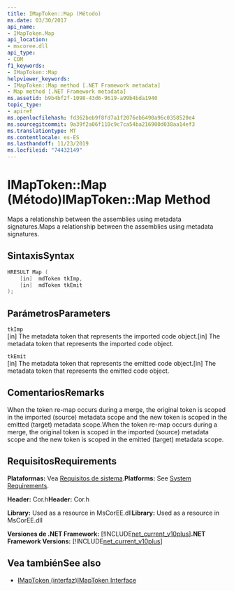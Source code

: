 ```yaml
---
title: IMapToken::Map (Método)
ms.date: 03/30/2017
api_name:
- IMapToken.Map
api_location:
- mscoree.dll
api_type:
- COM
f1_keywords:
- IMapToken::Map
helpviewer_keywords:
- IMapToken::Map method [.NET Framework metadata]
- Map method [.NET Framework metadata]
ms.assetid: b9b4bf2f-1098-43d6-9619-a99b4bda1940
topic_type:
- apiref
ms.openlocfilehash: fd362beb9f8fd7a1f2076eb6490a96c0358520e4
ms.sourcegitcommit: 9a39f2a06f110c9c7ca54ba216900d038aa14ef3
ms.translationtype: MT
ms.contentlocale: es-ES
ms.lasthandoff: 11/23/2019
ms.locfileid: "74432149"
---
```

# <a name="imaptokenmap-method"></a><span data-ttu-id="4b759-102">IMapToken::Map (Método)</span><span class="sxs-lookup"><span data-stu-id="4b759-102">IMapToken::Map Method</span></span>
<span data-ttu-id="4b759-103">Maps a relationship between the assemblies using metadata signatures.</span><span class="sxs-lookup"><span data-stu-id="4b759-103">Maps a relationship between the assemblies using metadata signatures.</span></span>  
  
## <a name="syntax"></a><span data-ttu-id="4b759-104">Sintaxis</span><span class="sxs-lookup"><span data-stu-id="4b759-104">Syntax</span></span>  
  
```cpp  
HRESULT Map (  
    [in]  mdToken tkImp,   
    [in]  mdToken tkEmit  
);  
```  
  
## <a name="parameters"></a><span data-ttu-id="4b759-105">Parámetros</span><span class="sxs-lookup"><span data-stu-id="4b759-105">Parameters</span></span>  
 `tkImp`  
 <span data-ttu-id="4b759-106">[in] The metadata token that represents the imported code object.</span><span class="sxs-lookup"><span data-stu-id="4b759-106">[in] The metadata token that represents the imported code object.</span></span>  
  
 `tkEmit`  
 <span data-ttu-id="4b759-107">[in] The metadata token that represents the emitted code object.</span><span class="sxs-lookup"><span data-stu-id="4b759-107">[in] The metadata token that represents the emitted code object.</span></span>  
  
## <a name="remarks"></a><span data-ttu-id="4b759-108">Comentarios</span><span class="sxs-lookup"><span data-stu-id="4b759-108">Remarks</span></span>  
 <span data-ttu-id="4b759-109">When the token re-map occurs during a merge, the original token is scoped in the imported (source) metadata scope and the new token is scoped in the emitted (target) metadata scope.</span><span class="sxs-lookup"><span data-stu-id="4b759-109">When the token re-map occurs during a merge, the original token is scoped in the imported (source) metadata scope and the new token is scoped in the emitted (target) metadata scope.</span></span>  
  
## <a name="requirements"></a><span data-ttu-id="4b759-110">Requisitos</span><span class="sxs-lookup"><span data-stu-id="4b759-110">Requirements</span></span>  
 <span data-ttu-id="4b759-111">**Plataformas:** Vea [Requisitos de sistema](../../../../docs/framework/get-started/system-requirements.md).</span><span class="sxs-lookup"><span data-stu-id="4b759-111">**Platforms:** See [System Requirements](../../../../docs/framework/get-started/system-requirements.md).</span></span>  
  
 <span data-ttu-id="4b759-112">**Header:** Cor.h</span><span class="sxs-lookup"><span data-stu-id="4b759-112">**Header:** Cor.h</span></span>  
  
 <span data-ttu-id="4b759-113">**Library:** Used as a resource in MsCorEE.dll</span><span class="sxs-lookup"><span data-stu-id="4b759-113">**Library:** Used as a resource in MsCorEE.dll</span></span>  
  
 <span data-ttu-id="4b759-114">**Versiones de .NET Framework:** [!INCLUDE[net_current_v10plus](../../../../includes/net-current-v10plus-md.md)]</span><span class="sxs-lookup"><span data-stu-id="4b759-114">**.NET Framework Versions:** [!INCLUDE[net_current_v10plus](../../../../includes/net-current-v10plus-md.md)]</span></span>  
  
## <a name="see-also"></a><span data-ttu-id="4b759-115">Vea también</span><span class="sxs-lookup"><span data-stu-id="4b759-115">See also</span></span>

- [<span data-ttu-id="4b759-116">IMapToken (interfaz)</span><span class="sxs-lookup"><span data-stu-id="4b759-116">IMapToken Interface</span></span>](../../../../docs/framework/unmanaged-api/metadata/imaptoken-interface.md)
